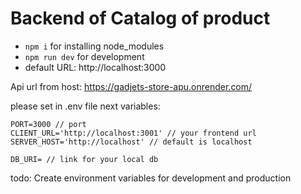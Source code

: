 # Backend of Catalog of product

- `npm i` for installing node_modules
- `npm run dev` for development
- default URL: http://localhost:3000

Api url from host: https://gadjets-store-apu.onrender.com/

please set in .env file next variables:

```
PORT=3000 // port
CLIENT_URL='http://localhost:3001' // your frontend url
SERVER_HOST='http://localhost' // default is localhost

DB_URI= // link for your local db
```

todo: Create environment variables for development and production
